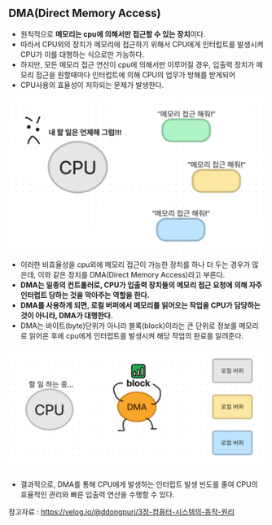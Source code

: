 ## DMA(Direct Memory Access)
- 원칙적으로 **메모리는 cpu에 의해서만 접근할 수 있는 장치**이다.
- 따라서 CPU외의 장치가 메모리에 접근하기 위해서 CPU에게 인터럽트를 발생시켜 CPU가 이를 대행하는 식으로만 가능하다.
- 하지만, 모든 메모리 접근 연산이 cpu에 의해서만 이루어질 경우, 입출력 장치가 메모리 접근을 원할때마다 인터럽트에 의해 CPU의 업무가 방해를 받게되어
- CPU사용의 효율성이 저하되는 문제가 발생한다.

<img src="../image/dma.png" >

- 이러한 비효율성을 cpu외에 메모리 접근이 가능한 장치를 하나 더 두는 경우가 많은데, 이와 같은 장치를 DMA(Direct Memory Access)라고 부른다.
- **DMA는 일종의 컨트롤러로, CPU가 입출력 장치들의 메모리 접근 요청에 의해 자주 인터럽트 당하는 것을 막아주는 역할을 한다.**
- **DMA를 사용하게 되면, 로컬 버퍼에서 메모리를 읽어오는 작업을 CPU가 담당하는 것이 아니라, DMA가 대행한다.**
- DMA는 바이트(byte)단위가 아니라 블록(block)이라는 큰 단위로 정보를 메모리로 읽어온 후에 cpu에게 인터럽트를 발생시켜 해당 작업의 완료를 알려준다.

<img src="../image/dma(2).png" >

- 결과적으로, DMA를 통해 CPU에게 발생하는 인터럽트 발생 빈도를 줄여 CPU의 효율적인 관리와 빠른 입출력 연산을 수행할 수 있다.

참고자료 : https://velog.io/@ddongpuri/3장-컴퓨터-시스템의-동작-원리